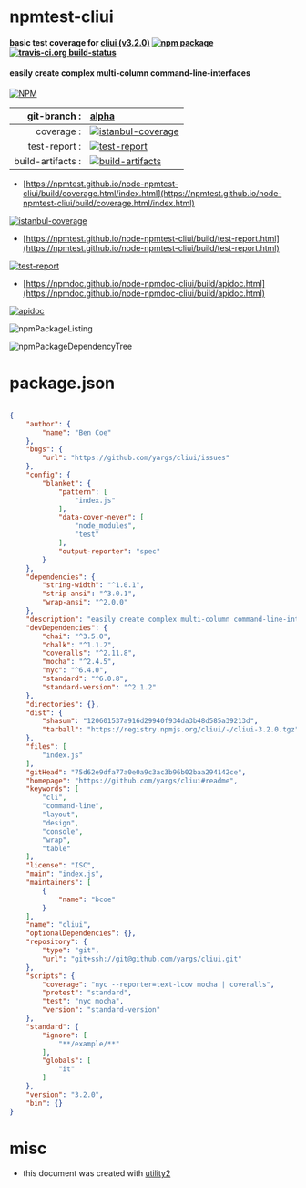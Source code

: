 # npmtest-cliui

#### basic test coverage for  [cliui (v3.2.0)](https://github.com/yargs/cliui#readme)  [![npm package](https://img.shields.io/npm/v/npmtest-cliui.svg?style=flat-square)](https://www.npmjs.org/package/npmtest-cliui) [![travis-ci.org build-status](https://api.travis-ci.org/npmtest/node-npmtest-cliui.svg)](https://travis-ci.org/npmtest/node-npmtest-cliui)

#### easily create complex multi-column command-line-interfaces

[![NPM](https://nodei.co/npm/cliui.png?downloads=true&downloadRank=true&stars=true)](https://www.npmjs.com/package/cliui)

| git-branch : | [alpha](https://github.com/npmtest/node-npmtest-cliui/tree/alpha)|
|--:|:--|
| coverage : | [![istanbul-coverage](https://npmtest.github.io/node-npmtest-cliui/build/coverage.badge.svg)](https://npmtest.github.io/node-npmtest-cliui/build/coverage.html/index.html)|
| test-report : | [![test-report](https://npmtest.github.io/node-npmtest-cliui/build/test-report.badge.svg)](https://npmtest.github.io/node-npmtest-cliui/build/test-report.html)|
| build-artifacts : | [![build-artifacts](https://npmtest.github.io/node-npmtest-cliui/glyphicons_144_folder_open.png)](https://github.com/npmtest/node-npmtest-cliui/tree/gh-pages/build)|

- [https://npmtest.github.io/node-npmtest-cliui/build/coverage.html/index.html](https://npmtest.github.io/node-npmtest-cliui/build/coverage.html/index.html)

[![istanbul-coverage](https://npmtest.github.io/node-npmtest-cliui/build/screenCapture.buildCi.browser.%252Ftmp%252Fbuild%252Fcoverage.lib.html.png)](https://npmtest.github.io/node-npmtest-cliui/build/coverage.html/index.html)

- [https://npmtest.github.io/node-npmtest-cliui/build/test-report.html](https://npmtest.github.io/node-npmtest-cliui/build/test-report.html)

[![test-report](https://npmtest.github.io/node-npmtest-cliui/build/screenCapture.buildCi.browser.%252Ftmp%252Fbuild%252Ftest-report.html.png)](https://npmtest.github.io/node-npmtest-cliui/build/test-report.html)

- [https://npmdoc.github.io/node-npmdoc-cliui/build/apidoc.html](https://npmdoc.github.io/node-npmdoc-cliui/build/apidoc.html)

[![apidoc](https://npmdoc.github.io/node-npmdoc-cliui/build/screenCapture.buildCi.browser.%252Ftmp%252Fbuild%252Fapidoc.html.png)](https://npmdoc.github.io/node-npmdoc-cliui/build/apidoc.html)

![npmPackageListing](https://npmtest.github.io/node-npmtest-cliui/build/screenCapture.npmPackageListing.svg)

![npmPackageDependencyTree](https://npmtest.github.io/node-npmtest-cliui/build/screenCapture.npmPackageDependencyTree.svg)



# package.json

```json

{
    "author": {
        "name": "Ben Coe"
    },
    "bugs": {
        "url": "https://github.com/yargs/cliui/issues"
    },
    "config": {
        "blanket": {
            "pattern": [
                "index.js"
            ],
            "data-cover-never": [
                "node_modules",
                "test"
            ],
            "output-reporter": "spec"
        }
    },
    "dependencies": {
        "string-width": "^1.0.1",
        "strip-ansi": "^3.0.1",
        "wrap-ansi": "^2.0.0"
    },
    "description": "easily create complex multi-column command-line-interfaces",
    "devDependencies": {
        "chai": "^3.5.0",
        "chalk": "^1.1.2",
        "coveralls": "^2.11.8",
        "mocha": "^2.4.5",
        "nyc": "^6.4.0",
        "standard": "^6.0.8",
        "standard-version": "^2.1.2"
    },
    "directories": {},
    "dist": {
        "shasum": "120601537a916d29940f934da3b48d585a39213d",
        "tarball": "https://registry.npmjs.org/cliui/-/cliui-3.2.0.tgz"
    },
    "files": [
        "index.js"
    ],
    "gitHead": "75d62e9dfa77a0e0a9c3ac3b96b02baa294142ce",
    "homepage": "https://github.com/yargs/cliui#readme",
    "keywords": [
        "cli",
        "command-line",
        "layout",
        "design",
        "console",
        "wrap",
        "table"
    ],
    "license": "ISC",
    "main": "index.js",
    "maintainers": [
        {
            "name": "bcoe"
        }
    ],
    "name": "cliui",
    "optionalDependencies": {},
    "repository": {
        "type": "git",
        "url": "git+ssh://git@github.com/yargs/cliui.git"
    },
    "scripts": {
        "coverage": "nyc --reporter=text-lcov mocha | coveralls",
        "pretest": "standard",
        "test": "nyc mocha",
        "version": "standard-version"
    },
    "standard": {
        "ignore": [
            "**/example/**"
        ],
        "globals": [
            "it"
        ]
    },
    "version": "3.2.0",
    "bin": {}
}
```



# misc
- this document was created with [utility2](https://github.com/kaizhu256/node-utility2)
